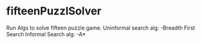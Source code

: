 # fifteenPuzzlSolver
 Run Algs to solve fifteen puzzle game.
 Uninformal search alg:
    -Breadth First Search
 Informal Search alg:
    -A* 
